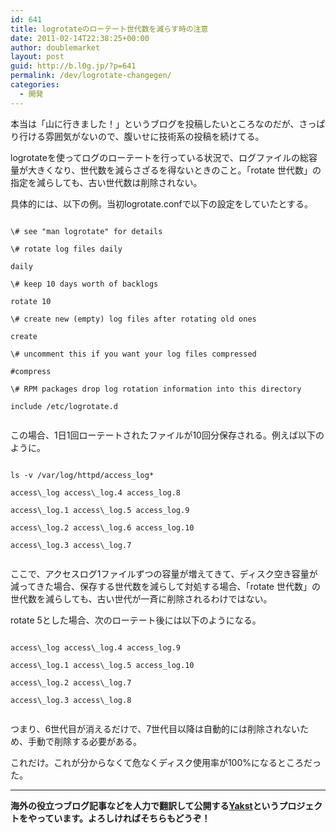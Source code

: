 ```yaml
---
id: 641
title: logrotateのローテート世代数を減らす時の注意
date: 2011-02-14T22:38:25+00:00
author: doublemarket
layout: post
guid: http://b.l0g.jp/?p=641
permalink: /dev/logrotate-changegen/
categories:
  - 開発
---
```


本当は「山に行きました！」というブログを投稿したいところなのだが、さっぱり行ける雰囲気がないので、腹いせに技術系の投稿を続けてる。

logrotateを使ってログのローテートを行っている状況で、ログファイルの総容量が大きくなり、世代数を減らさざるを得ないときのこと。「rotate 世代数」の指定を減らしても、古い世代数は削除されない。

具体的には、以下の例。当初logrotate.confで以下の設定をしていたとする。

```
  
\# see "man logrotate" for details
  
\# rotate log files daily
  
daily

\# keep 10 days worth of backlogs
  
rotate 10

\# create new (empty) log files after rotating old ones
  
create

\# uncomment this if you want your log files compressed
  
#compress

\# RPM packages drop log rotation information into this directory
  
include /etc/logrotate.d
  
```

この場合、1日1回ローテートされたファイルが10回分保存される。例えば以下のように。

```
  
ls -v /var/log/httpd/access_log*
  
access\_log access\_log.4 access_log.8
  
access\_log.1 access\_log.5 access_log.9
  
access\_log.2 access\_log.6 access_log.10
  
access\_log.3 access\_log.7
  
```

ここで、アクセスログ1ファイルずつの容量が増えてきて、ディスク空き容量が減ってきた場合、保存する世代数を減らして対処する場合、「rotate 世代数」の世代数を減らしても、古い世代が一斉に削除されるわけではない。

rotate 5とした場合、次のローテート後には以下のようになる。

```
  
access\_log access\_log.4 access_log.9
  
access\_log.1 access\_log.5 access_log.10
  
access\_log.2 access\_log.7
  
access\_log.3 access\_log.8
  
```

つまり、6世代目が消えるだけで、7世代目以降は自動的には削除されないため、手動で削除する必要がある。

これだけ。これが分からなくて危なくディスク使用率が100%になるところだった。

* * *

**海外の役立つブログ記事などを人力で翻訳して公開する[Yakst](https://yakst.com/ja)というプロジェクトをやっています。よろしければそちらもどうぞ！**
